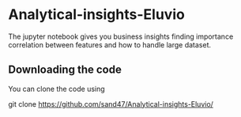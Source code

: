 # Analytical-insights-Eluvio

The jupyter notebook gives you business insights finding importance correlation between features and how to handle large dataset. 

## Downloading the code

You can clone the code using 

git clone https://github.com/sand47/Analytical-insights-Eluvio/
